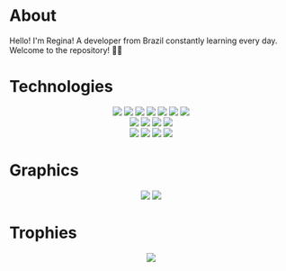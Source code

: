 


# About

Hello! I'm Regina! A developer from Brazil constantly learning every day. Welcome to the repository! 👨‍💻


# Technologies

<div align="center">
  <img src="https://img.shields.io/badge/MySQL-3EAAAF?style=for-the-badge&logo=MySQL&logoColor=white"/>
  <img src="https://img.shields.io/badge/HTML5-3EAAAF?style=for-the-badge&logo=html5&logoColor=white"/>
  <img src="https://img.shields.io/badge/PHP-3EAAAF?style=for-the-badge&logo=php&logoColor=white"/>
  <img src="https://img.shields.io/badge/CSS3-3EAAAF?style=for-the-badge&logo=css3&logoColor=white"/>
  <img src="https://img.shields.io/badge/javascript-3EAAAF?style=for-the-badge&logo=javascript&logoColor=white"/>
  <img src="https://img.shields.io/badge/Lua-3EAAAF?style=for-the-badge&logo=lua&logoColor=white"/>
  <img src="https://img.shields.io/badge/Laravel-3EAAAF?style=for-the-badge&logo=laravel&logoColor=white"/>
<br>
  <img src="https://img.shields.io/badge/Wordpress-3EAAAF?style=for-the-badge&logo=wordpress&logoColor=white"/>
  <img src="https://img.shields.io/badge/Wix-3EAAAF?style=for-the-badge&logo=wix&logoColor=white"/>
  <img src="https://img.shields.io/badge/Hostinger-3EAAAF?style=for-the-badge&logo=hostinger&logoColor=white"/>
  <img src="https://img.shields.io/badge/Discord-3EAAAF?style=for-the-badge&logo=Discord&logoColor=white"/>
<br>
  <img src="https://img.shields.io/badge/Canva-3EAAAF.svg?&style=for-the-badge&logo=Canva&logoColor=white"/>
  <img src="https://img.shields.io/badge/adobephotoshop-3EAAAF?style=for-the-badge&logo=adobephotoshop&logoColor=white"/>
  <img src="https://img.shields.io/badge/Autocad-3EAAAF?style=for-the-badge&logo=Autocad&logoColor=white"/>
  <img src="https://img.shields.io/badge/Sketchup-3EAAAF?style=for-the-badge&logo=Sketchup&logoColor=white"/>


</div>


# Graphics

<div align="center">
  <img src="https://github-readme-stats.vercel.app/api?username=divinhaah&show_icons=true&theme=algolia&hide_border=true">
  <img src="https://github-readme-stats.vercel.app/api/top-langs/?username=divinhaah&include_all_commits=true&langs_count=8&theme=algolia&layout=compact&hide_border=true">
</div>


# Trophies

<div align="center">
  <img src="https://github-profile-trophy.vercel.app/?username=divinhaah&theme=algolia&column=4&margin-h=5&margin-w=5&no-frame=true" />
</div>
